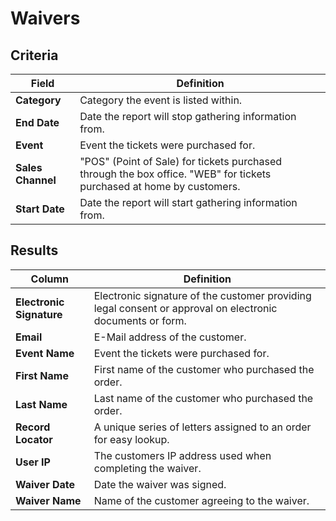 # Waivers

## Criteria

| **Field** | **Definition** |
| --- | --- |
| **Category** | Category the event is listed within. |
| **End Date** | Date the report will stop gathering information from. |
| **Event** | Event the tickets were purchased for. |
| **Sales Channel** | "POS" (Point of Sale) for tickets purchased through the box office. "WEB" for tickets purchased at home by customers. |
| **Start Date** | Date the report will start gathering information from. |

## Results

| **Column** | **Definition** |
| --- | --- |
| **Electronic Signature** | Electronic signature of the customer providing legal consent or approval on electronic documents or form. |
| **Email** | E-Mail address of the customer. |
| **Event Name** | Event the tickets were purchased for. |
| **First Name** | First name of the customer who purchased the order. |
| **Last Name** | Last name of the customer who purchased the order. |
| **Record Locator** | A unique series of letters assigned to an order for easy lookup. |
| **User IP** | The customers IP address used when completing the waiver. |
| **Waiver Date** | Date the waiver was signed. |
| **Waiver Name** | Name of the customer agreeing to the waiver. |

